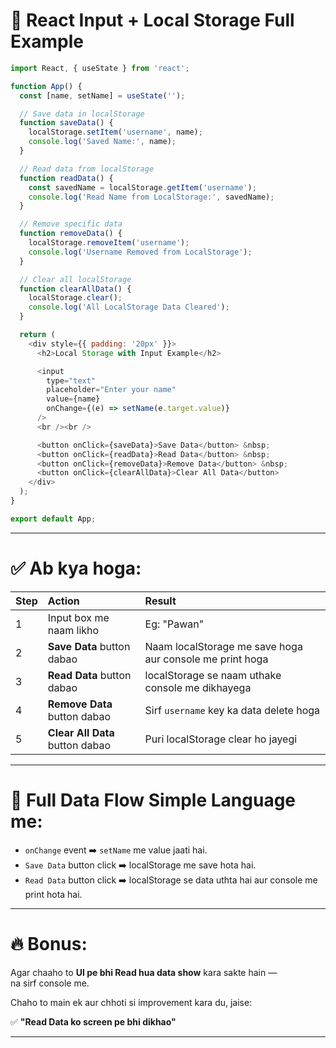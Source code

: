 
# 🎯 React Input + Local Storage Full Example

```javascript
import React, { useState } from 'react';

function App() {
  const [name, setName] = useState('');

  // Save data in localStorage
  function saveData() {
    localStorage.setItem('username', name);
    console.log('Saved Name:', name);
  }

  // Read data from localStorage
  function readData() {
    const savedName = localStorage.getItem('username');
    console.log('Read Name from LocalStorage:', savedName);
  }

  // Remove specific data
  function removeData() {
    localStorage.removeItem('username');
    console.log('Username Removed from LocalStorage');
  }

  // Clear all localStorage
  function clearAllData() {
    localStorage.clear();
    console.log('All LocalStorage Data Cleared');
  }

  return (
    <div style={{ padding: '20px' }}>
      <h2>Local Storage with Input Example</h2>

      <input 
        type="text"
        placeholder="Enter your name"
        value={name}
        onChange={(e) => setName(e.target.value)}
      />
      <br /><br />

      <button onClick={saveData}>Save Data</button> &nbsp;
      <button onClick={readData}>Read Data</button> &nbsp;
      <button onClick={removeData}>Remove Data</button> &nbsp;
      <button onClick={clearAllData}>Clear All Data</button>
    </div>
  );
}

export default App;
```

---

# ✅ Ab kya hoga:

| Step | Action | Result |
|:---|:---|:---|
| 1 | Input box me naam likho | Eg: "Pawan" |
| 2 | **Save Data** button dabao | Naam localStorage me save hoga aur console me print hoga |
| 3 | **Read Data** button dabao | localStorage se naam uthake console me dikhayega |
| 4 | **Remove Data** button dabao | Sirf `username` key ka data delete hoga |
| 5 | **Clear All Data** button dabao | Puri localStorage clear ho jayegi |

---

# 🎯 Full Data Flow Simple Language me:

- `onChange` event ➡️ `setName` me value jaati hai.
- `Save Data` button click ➡️ localStorage me save hota hai.
- `Read Data` button click ➡️ localStorage se data uthta hai aur console me print hota hai.

---

# 🔥 Bonus:  
Agar chaaho to **UI pe bhi Read hua data show** kara sakte hain —  
na sirf console me.

Chaho to main ek aur chhoti si improvement kara du, jaise:

✅ **"Read Data ko screen pe bhi dikhao"**

---

